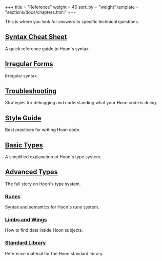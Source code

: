 +++
title = "Reference"
weight = 40
sort_by = "weight"
template = "sections/docs/chapters.html"
+++

This is where you look for answers to specific technical questions.

## [Syntax Cheat Sheet](@/docs/hoon/reference/cheat-sheet.md)

A quick reference guide to Hoon's syntax.

## [Irregular Forms](@/docs/hoon/reference/irregular.md)

Irregular syntax.

## [Troubleshooting](@/docs/hoon/reference/hoon-errors.md)

Strategies for debugging and understanding what your Hoon code is doing.

## [Style Guide](@/docs/hoon/reference/style.md)

Best practices for writing Hoon code.

## [Basic Types](@/docs/hoon/reference/basic.md)

A simplified explanation of Hoon's type system.

## [Advanced Types](@/docs/hoon/reference/advanced.md)

The full story on Hoon's type system.

### [Runes](@/docs/hoon/reference/rune/_index.md)

Syntax and semantics for Hoon's rune system.

### [Limbs and Wings](@/docs/hoon/reference/limbs/_index.md)

How to find data inside Hoon subjects.

### [Standard Library](@/docs/hoon/reference/stdlib/_index.md)

Reference material for the Hoon standard library.

